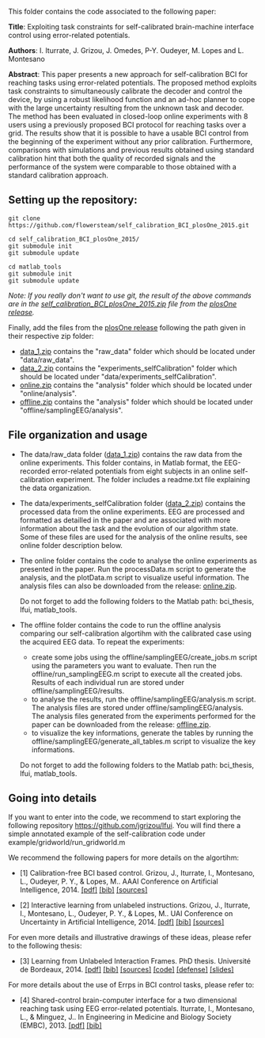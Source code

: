 This folder contains the code associated to the following paper:

**Title**: Exploiting task constraints for self-calibrated brain-machine interface control using error-related potentials.

**Authors**: I. Iturrate, J. Grizou, J. Omedes, P-Y. Oudeyer, M. Lopes and L. Montesano

**Abstract**: This paper presents a new approach for self-calibration BCI for reaching tasks using error-related potentials. The proposed method exploits task constraints to simultaneously calibrate the decoder and control the device, by using a robust likelihood function and an ad-hoc planner to cope with the large uncertainty resulting from the unknown task and decoder. The method has been evaluated in closed-loop online experiments with 8 users using a previously proposed BCI protocol for reaching tasks over a grid. The results show that it is possible to have a usable BCI control from the beginning of the experiment without any prior calibration. Furthermore, comparisons with simulations and previous results obtained using standard calibration hint that both the quality of recorded signals and the performance of the system were comparable to those obtained with a standard calibration approach.

## Setting up the repository:
```
git clone https://github.com/flowersteam/self_calibration_BCI_plosOne_2015.git

cd self_calibration_BCI_plosOne_2015/
git submodule init
git submodule update

cd matlab_tools
git submodule init
git submodule update
```
*Note: If you really don't want to use git, the result of the above commands are in the [self_calibration_BCI_plosOne_2015.zip](https://github.com/flowersteam/self_calibration_BCI_plosOne_2015/releases/download/plosOne/self_calibration_BCI_plosOne_2015.zip) file from the [plosOne release](https://github.com/flowersteam/self_calibration_BCI_plosOne_2015/releases/tag/plosOne).*

Finally, add the files from the [plosOne release](https://github.com/flowersteam/self_calibration_BCI_plosOne_2015/releases/tag/plosOne) following the path given in their respective zip folder:
- [data_1.zip](https://github.com/flowersteam/self_calibration_BCI_plosOne_2015/releases/download/plosOne/data_1.zip) contains the "raw_data" folder which should be located under "data/raw_data".
- [data_2.zip](https://github.com/flowersteam/self_calibration_BCI_plosOne_2015/releases/download/plosOne/data_2.zip) contains the "experiments_selfCalibration" folder which should be located under "data/experiments_selfCalibration".
- [online.zip](https://github.com/flowersteam/self_calibration_BCI_plosOne_2015/releases/download/plosOne/online.zip) contains the "analysis" folder which should be located under "online/analysis".
- [offline.zip](https://github.com/flowersteam/self_calibration_BCI_plosOne_2015/releases/download/plosOne/offline.zip) contains the "analysis" folder which should be located under "offline/samplingEEG/analysis".

## File organization and usage

- The data/raw_data folder ([data_1.zip](https://github.com/flowersteam/self_calibration_BCI_plosOne_2015/releases/download/plosOne/data_1.zip)) contains the raw data from the online experiments. This folder contains, in Matlab format,  the EEG-recorded error-related potentials from eight subjects in an online self-calibration experiment. The folder includes a readme.txt file explaining the data organization.

- The data/experiments_selfCalibration folder ([data_2.zip](https://github.com/flowersteam/self_calibration_BCI_plosOne_2015/releases/download/plosOne/data_2.zip)) contains the processed data from the online experiments. EEG are processed and formatted as detailled in the paper and are associated with more information about the task and the evolution of our algorithm state. Some of these files are used for the analysis of the online results, see online folder description below.

- The online folder contains the code to analyse the online experiments as presented in the paper. Run the processData.m script to generate the analysis, and the plotData.m script to visualize useful information. The analysis files can also be downloaded from the release: [online.zip](https://github.com/flowersteam/self_calibration_BCI_plosOne_2015/releases/download/plosOne/online.zip). 

  Do not forget to add the following folders to the Matlab path: bci_thesis, lfui, matlab_tools.

- The offline folder contains the code to run the offline analysis comparing our self-calibration algortihm with the calibrated case using the acquired EEG data. To repeat the experiments:
  * create some jobs using the offline/samplingEEG/create_jobs.m script using the parameters you want to evaluate. Then run the offline/run_samplingEEG.m script to execute all the created jobs. Results of each individual run are stored under offline/samplingEEG/results. 
  * to analyse the results, run the offline/samplingEEG/analysis.m script. The analysis files are stored under offline/samplingEEG/analysis. The analysis files generated from the experiments performed for the paper can be downloaded from the release: [offline.zip](https://github.com/flowersteam/self_calibration_BCI_plosOne_2015/releases/download/plosOne/offline.zip).
  * to visualize the key informations, generate the tables by running the offline/samplingEEG/generate_all_tables.m script to visualize the key informations. 
  
  Do not forget to add the following folders to the Matlab path: bci_thesis, lfui, matlab_tools. 

## Going into details

If you want to enter into the code, we recommend to start exploring the following repository https://github.com/jgrizou/lfui. You will find there a simple annotated example of the self-calibration code under example/gridworld/run_gridworld.m

We recommend the following papers for more details on the algortihm:

 - [1] Calibration-free BCI based control. Grizou, J., Iturrate, I., Montesano, L., Oudeyer, P. Y., & Lopes, M.. AAAI Conference on Artificial Intelligence, 2014. [[pdf]](https://hal.archives-ouvertes.fr/hal-00984068/document) [[bib]](https://hal.archives-ouvertes.fr/hal-00984068v1/bibtex) [[sources]](https://github.com/jgrizou/paper_conference_aaai_2014)

 - [2] Interactive learning from unlabeled instructions. Grizou, J., Iturrate, I., Montesano, L., Oudeyer, P. Y., & Lopes, M.. UAI Conference on Uncertainty in Artificial Intelligence, 2014. [[pdf]](https://hal.archives-ouvertes.fr/hal-01007689/document) [[bib]](https://hal.archives-ouvertes.fr/hal-01007689v1/bibtex) [[sources]](https://github.com/jgrizou/paper_conference_uai_2014)

For even more details and illustrative drawings of these ideas, please refer to the following thesis:

 - [3] Learning from Unlabeled Interaction Frames. PhD thesis. Université de Bordeaux, 2014. [[pdf]](https://www.dropbox.com/s/qsi54zsnsr2cn60/Thesis_Jonathan_Grizou.pdf?dl=0) [[bib]](https://hal.inria.fr/tel-01095562v1/bibtex) [[sources]](https://github.com/jgrizou/thesis_manuscript) [[code]](https://github.com/jgrizou/thesis_code) [[defense]](https://www.youtube.com/watch?v=w62IF3qj8-E) [[slides]](https://www.dropbox.com/s/7ubezx0ln82f0nh/thesis_slides_V3.pdf?dl=0)

For more details about the use of Errps in BCI control tasks, please refer to:

 - [4] Shared-control brain-computer interface for a two dimensional reaching task using EEG error-related potentials. Iturrate, I., Montesano, L., & Minguez, J.. In Engineering in Medicine and Biology Society (EMBC), 2013. [[pdf]](http://webdiis.unizar.es/~jminguez/articles/EMBC13_ErrorControl.pdf) [[bib]](http://scholar.google.fr/scholar.bib?q=info:c8V1jxaudtoJ:scholar.google.com/&output=citation&scisig=AAGBfm0AAAAAVUIxGugkmdgbgY6hcoMLM9Vkjzt_vh5K&scisf=4&hl=en)

